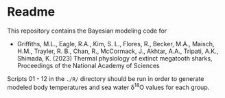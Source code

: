# Readme

This repository contains the Bayesian modeling code for 

* Griffiths, M.L., Eagle, R.A., Kim, S. L., Flores, R., Becker, M.A., Maisch, H.M., Trayler, R. B., Chan, R., McCormack, J., Akhtar, A.A., Tripati, A.K., Shimada, K. (2023) Thermal physiology of extinct megatooth sharks, Proceedings of the National Academy of Sciences

Scripts 01 - 12 in the `./R/` directory should be run in order to generate modeled body temperatures and sea water δ<sup>18</sup>O values for each group. 